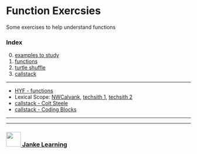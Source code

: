 # Function Exercsies

Some exercises to help understand functions

### Index
0. [examples to study](./0-examples-to-study.md)
1. [functions](./1-functions.md)
2. [turtle shuffle](./2-turtle-shuffle.md)
3. [callstack](./3-callstack.md)

---


* [HYF - functions](https://github.com/HackYourFutureBelgium/fundamentals/blob/master/fundamentals/functions.md)
* Lexical Scope: [NWCalvank](https://www.youtube.com/watch?v=GhNA0r10MmA),  [techsith 1](https://www.youtube.com/watch?v=ycTp4vRmLp8), [techsith 2](https://www.youtube.com/watch?v=7tGmS2SPxBo&list=PL7pEw9n3GkoVYU-ZKBrDnxIiiUn0YP-uO&index=2)  
* [callstack - Colt Steele](https://www.youtube.com/watch?v=W8AeMrVtFLY)
* [callstack - Coding Blocks](https://www.youtube.com/watch?v=w6QGEiQceOM)



___
___
### <a href="http://janke-learning.org" target="_blank"><img src="https://user-images.githubusercontent.com/18554853/50098409-22575780-021c-11e9-99e1-962787adaded.png" width="40" height="40"></img> Janke Learning</a>
